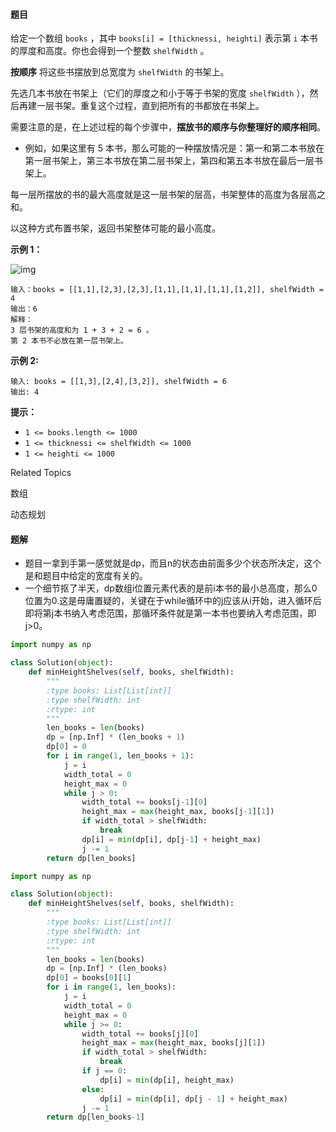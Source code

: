 #### 题目

给定一个数组 `books` ，其中 `books[i] = [thicknessi, heighti]` 表示第 `i` 本书的厚度和高度。你也会得到一个整数 `shelfWidth` 。

**按顺序** 将这些书摆放到总宽度为 `shelfWidth` 的书架上。

先选几本书放在书架上（它们的厚度之和小于等于书架的宽度 `shelfWidth` ），然后再建一层书架。重复这个过程，直到把所有的书都放在书架上。

需要注意的是，在上述过程的每个步骤中，**摆放书的顺序与你整理好的顺序相同**。

- 例如，如果这里有 5 本书，那么可能的一种摆放情况是：第一和第二本书放在第一层书架上，第三本书放在第二层书架上，第四和第五本书放在最后一层书架上。

每一层所摆放的书的最大高度就是这一层书架的层高，书架整体的高度为各层高之和。

以这种方式布置书架，返回书架整体可能的最小高度。



**示例 1：**

![img](https://assets.leetcode.com/uploads/2019/06/24/shelves.png)

```
输入：books = [[1,1],[2,3],[2,3],[1,1],[1,1],[1,1],[1,2]], shelfWidth = 4
输出：6
解释：
3 层书架的高度和为 1 + 3 + 2 = 6 。
第 2 本书不必放在第一层书架上。
```

**示例 2:**

```
输入: books = [[1,3],[2,4],[3,2]], shelfWidth = 6
输出: 4
```



**提示：**

- `1 <= books.length <= 1000`
- `1 <= thicknessi <= shelfWidth <= 1000`
- `1 <= heighti <= 1000`

Related Topics

数组

动态规划



#### 题解

- 题目一拿到手第一感觉就是dp，而且n的状态由前面多少个状态所决定，这个是和题目中给定的宽度有关的。
- 一个细节抠了半天，dp数组i位置元素代表的是前i本书的最小总高度，那么0位置为0.这是毋庸置疑的，关键在于while循环中的j应该从i开始，进入循环后即将第j本书纳入考虑范围，那循环条件就是第一本书也要纳入考虑范围，即j>0。

```python
import numpy as np

class Solution(object):
    def minHeightShelves(self, books, shelfWidth):
        """
        :type books: List[List[int]]
        :type shelfWidth: int
        :rtype: int
        """
        len_books = len(books)
        dp = [np.Inf] * (len_books + 1)
        dp[0] = 0
        for i in range(1, len_books + 1):
            j = i
            width_total = 0
            height_max = 0
            while j > 0:
                width_total += books[j-1][0]
                height_max = max(height_max, books[j-1][1])
                if width_total > shelfWidth:
                    break
                dp[i] = min(dp[i], dp[j-1] + height_max)
                j -= 1
        return dp[len_books]
```

```python
import numpy as np

class Solution(object):
    def minHeightShelves(self, books, shelfWidth):
        """
        :type books: List[List[int]]
        :type shelfWidth: int
        :rtype: int
        """
        len_books = len(books)
        dp = [np.Inf] * (len_books)
        dp[0] = books[0][1]
        for i in range(1, len_books):
            j = i
            width_total = 0
            height_max = 0
            while j >= 0:
                width_total += books[j][0]
                height_max = max(height_max, books[j][1])
                if width_total > shelfWidth:
                    break
                if j == 0:
                    dp[i] = min(dp[i], height_max)
                else:
                    dp[i] = min(dp[i], dp[j - 1] + height_max)
                j -= 1
        return dp[len_books-1]
```

